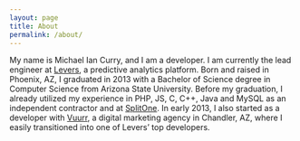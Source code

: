 ```yaml
---
layout: page
title: About
permalink: /about/
---
```


My name is Michael Ian Curry, and I am a developer.  I am currently the lead engineer at [Levers](http://leve.rs/?utm_source=kernelcurry.com&utm_medium=referral&utm_campaign=bio), a predictive analytics platform. Born and raised in Phoenix, AZ, I graduated in 2013 with a Bachelor of Science degree in Computer Science from Arizona State University. Before my graduation, I already utilized my experience in PHP, JS, C, C++, Java and MySQL as an independent contractor and at [SplitOne](http://www.splitone.com/?utm_source=kernelcurry.com&utm_medium=referral&utm_campaign=bio). In early 2013, I also started as a developer with [Vuurr](Vuurr), a digital marketing agency in Chandler, AZ, where I easily transitioned into one of Levers’ top developers.
